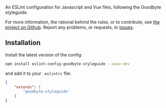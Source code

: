An ESLint configuration for Javascript and Vue files, following the Goodbyte styleguide.

For more information, the rational behind the rules, or to contribute, see [the project on Github](https://github.com/GoodbyteCo/Linter-Config). Report any problems, or requests, to [Issues](https://github.com/GoodbyteCo/Linter-Config/issues).

## Installation

Install the latest version of the config: 

```bash
npm install eslint-config-goodbyte-styleguide --save-dev
```

and add it to your `.eslintrc` file:

```json
{
    "extends": [
        "goodbyte-styleguide"
    ]
}
```
